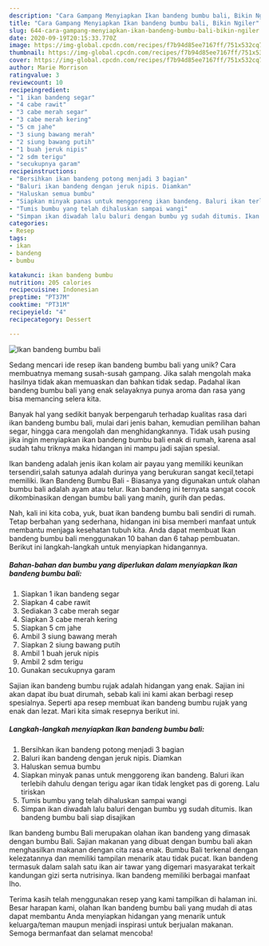 ```yaml
---
description: "Cara Gampang Menyiapkan Ikan bandeng bumbu bali, Bikin Ngiler"
title: "Cara Gampang Menyiapkan Ikan bandeng bumbu bali, Bikin Ngiler"
slug: 644-cara-gampang-menyiapkan-ikan-bandeng-bumbu-bali-bikin-ngiler
date: 2020-09-19T20:15:33.770Z
image: https://img-global.cpcdn.com/recipes/f7b94d85ee7167ff/751x532cq70/ikan-bandeng-bumbu-bali-foto-resep-utama.jpg
thumbnail: https://img-global.cpcdn.com/recipes/f7b94d85ee7167ff/751x532cq70/ikan-bandeng-bumbu-bali-foto-resep-utama.jpg
cover: https://img-global.cpcdn.com/recipes/f7b94d85ee7167ff/751x532cq70/ikan-bandeng-bumbu-bali-foto-resep-utama.jpg
author: Marie Morrison
ratingvalue: 3
reviewcount: 10
recipeingredient:
- "1 ikan bandeng segar"
- "4 cabe rawit"
- "3 cabe merah segar"
- "3 cabe merah kering"
- "5 cm jahe"
- "3 siung bawang merah"
- "2 siung bawang putih"
- "1 buah jeruk nipis"
- "2 sdm terigu"
- "secukupnya garam"
recipeinstructions:
- "Bersihkan ikan bandeng potong menjadi 3 bagian"
- "Baluri ikan bandeng dengan jeruk nipis. Diamkan"
- "Haluskan semua bumbu"
- "Siapkan minyak panas untuk menggoreng ikan bandeng. Baluri ikan terlebih dahulu dengan terigu agar ikan tidak lengket pas di goreng. Lalu tiriskan"
- "Tumis bumbu yang telah dihaluskan sampai wangi"
- "Simpan ikan diwadah lalu baluri dengan bumbu yg sudah ditumis. Ikan bandeng bumbu bali siap disajikan"
categories:
- Resep
tags:
- ikan
- bandeng
- bumbu

katakunci: ikan bandeng bumbu 
nutrition: 205 calories
recipecuisine: Indonesian
preptime: "PT37M"
cooktime: "PT31M"
recipeyield: "4"
recipecategory: Dessert

---
```



![Ikan bandeng bumbu bali](https://img-global.cpcdn.com/recipes/f7b94d85ee7167ff/751x532cq70/ikan-bandeng-bumbu-bali-foto-resep-utama.jpg)

Sedang mencari ide resep ikan bandeng bumbu bali yang unik? Cara membuatnya memang susah-susah gampang. Jika salah mengolah maka hasilnya tidak akan memuaskan dan bahkan tidak sedap. Padahal ikan bandeng bumbu bali yang enak selayaknya punya aroma dan rasa yang bisa memancing selera kita.

Banyak hal yang sedikit banyak berpengaruh terhadap kualitas rasa dari ikan bandeng bumbu bali, mulai dari jenis bahan, kemudian pemilihan bahan segar, hingga cara mengolah dan menghidangkannya. Tidak usah pusing jika ingin menyiapkan ikan bandeng bumbu bali enak di rumah, karena asal sudah tahu triknya maka hidangan ini mampu jadi sajian spesial.

Ikan bandeng adalah jenis ikan kolam air payau yang memiliki keunikan tersendiri,salah satunya adalah durinya yang berukuran sangat kecil,tetapi memiliki. Ikan Bandeng Bumbu Bali - Biasanya yang digunakan untuk olahan bumbu bali adalah ayam atau telur. Ikan bandeng ini ternyata sangat cocok dikombinasikan dengan bumbu bali yang manih, gurih dan pedas.


Nah, kali ini kita coba, yuk, buat ikan bandeng bumbu bali sendiri di rumah. Tetap berbahan yang sederhana, hidangan ini bisa memberi manfaat untuk membantu menjaga kesehatan tubuh kita. Anda dapat membuat Ikan bandeng bumbu bali menggunakan 10 bahan dan 6 tahap pembuatan. Berikut ini langkah-langkah untuk menyiapkan hidangannya.

<!--inarticleads1-->

##### Bahan-bahan dan bumbu yang diperlukan dalam menyiapkan Ikan bandeng bumbu bali:

1. Siapkan 1 ikan bandeng segar
1. Siapkan 4 cabe rawit
1. Sediakan 3 cabe merah segar
1. Siapkan 3 cabe merah kering
1. Siapkan 5 cm jahe
1. Ambil 3 siung bawang merah
1. Siapkan 2 siung bawang putih
1. Ambil 1 buah jeruk nipis
1. Ambil 2 sdm terigu
1. Gunakan secukupnya garam


Sajian ikan bandeng bumbu rujak adalah hidangan yang enak. Sajian ini akan dapat ibu buat dirumah, sebab kali ini kami akan berbagi resep spesialnya. Seperti apa resep membuat ikan bandeng bumbu rujak yang enak dan lezat. Mari kita simak resepnya berikut ini. 

<!--inarticleads2-->

##### Langkah-langkah menyiapkan Ikan bandeng bumbu bali:

1. Bersihkan ikan bandeng potong menjadi 3 bagian
1. Baluri ikan bandeng dengan jeruk nipis. Diamkan
1. Haluskan semua bumbu
1. Siapkan minyak panas untuk menggoreng ikan bandeng. Baluri ikan terlebih dahulu dengan terigu agar ikan tidak lengket pas di goreng. Lalu tiriskan
1. Tumis bumbu yang telah dihaluskan sampai wangi
1. Simpan ikan diwadah lalu baluri dengan bumbu yg sudah ditumis. Ikan bandeng bumbu bali siap disajikan


Ikan bandeng bumbu Bali merupakan olahan ikan bandeng yang dimasak dengan bumbu Bali. Sajian makanan yang dibuat dengan bumbu bali akan menghasilkan makanan dengan cita rasa enak. Bumbu Bali terkenal dengan kelezatannya dan memiliki tampilan menarik atau tidak pucat. Ikan bandeng termasuk dalam salah satu ikan air tawar yang digemari masyarakat terkait kandungan gizi serta nutrisinya. Ikan bandeng memiliki berbagai manfaat lho. 

Terima kasih telah menggunakan resep yang kami tampilkan di halaman ini. Besar harapan kami, olahan Ikan bandeng bumbu bali yang mudah di atas dapat membantu Anda menyiapkan hidangan yang menarik untuk keluarga/teman maupun menjadi inspirasi untuk berjualan makanan. Semoga bermanfaat dan selamat mencoba!
